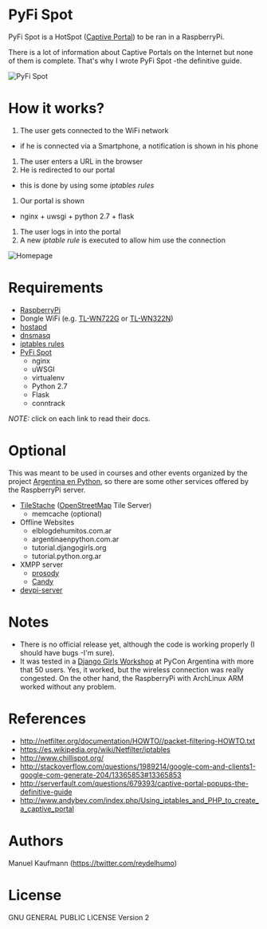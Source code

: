 # PyFi Spot

PyFi Spot is a HotSpot
([Captive Portal](https://en.wikipedia.org/wiki/Captive_portal)) to be
ran in a RaspberryPi.

There is a lot of information about Captive Portals on the Internet
but none of them is complete. That's why I wrote PyFi Spot -the
definitive guide.

![PyFi Spot](https://raw.githubusercontent.com/humitos/pyfispot/master/pyfispot_logo.png)

# How it works?

1. The user gets connected to the WiFi network
 * if he is connected via a Smartphone, a notification is shown in his
   phone
1. The user enters a URL in the browser
1. He is redirected to our portal
 * this is done by using some *iptables rules*
1. Our portal is shown
 * nginx + uwsgi + python 2.7 + flask
1. The user logs in into the portal
1. A new *iptable rule* is executed to allow him use the connection

![Homepage](https://raw.githubusercontent.com/humitos/pyfispot/master/docs/images/homepage.png)

# Requirements

* [RaspberryPi](https://github.com/humitos/pyfispot/blob/master/docs/raspberrypi.md)
* Dongle WiFi
  (e.g. [TL-WN722G](http://www.tp-link.com/en/products/details/cat-11_TL-WN722N.html)
  or
  [TL-WN322N](http://www.tp-link.com/ve/products/details/?model=TL-WN322G))
* [hostapd](https://github.com/humitos/pyfispot/blob/master/docs/hostapd.md)
* [dnsmasq](https://github.com/humitos/pyfispot/blob/master/docs/dnsmasq.md)
* [iptables rules](https://github.com/humitos/pyfispot/blob/master/docs/iptables.md)
* [PyFi Spot](https://github.com/humitos/pyfispot/blob/master/docs/pyfispot.md)
  * nginx
  * uWSGI
  * virtualenv
  * Python 2.7
  * Flask
  * conntrack

*NOTE:* click on each link to read their docs.

# Optional

This was meant to be used in courses and other events organized by the
project [Argentina en Python](http://argentinaenpython.com.ar/), so
there are some other services offered by the RaspberryPi server.

* [TileStache](https://github.com/humitos/pyfispot/blob/master/docs/tilestache.md) ([OpenStreetMap](http://osm.org/) Tile Server)
  * memcache (optional)
* Offline Websites
  * elblogdehumitos.com.ar
  * argentinaenpython.com.ar
  * tutorial.djangogirls.org
  * tutorial.python.org.ar
* XMPP server
  * [prosody](http://prosody.im/)
  * [Candy](http://candy-chat.github.io/candy/)
* [devpi-server](https://github.com/humitos/pyfispot/blob/master/docs/devpi-server.md)

# Notes

* There is no official release yet, although the code is working properly (I should have bugs -I'm sure).
* It was tested in a
  [Django Girls Workshop](http://argentinaenpython.com.ar/galeria/django-girls-mendoza/)
  at PyCon Argentina with more that 50 users. Yes, it worked, but the
  wireless connection was really congested. On the other hand, the
  RaspberryPi with ArchLinux ARM worked without any problem.

# References

* http://netfilter.org/documentation/HOWTO//packet-filtering-HOWTO.txt
* https://es.wikipedia.org/wiki/Netfilter/iptables
* http://www.chillispot.org/
* http://stackoverflow.com/questions/1989214/google-com-and-clients1-google-com-generate-204/13365853#13365853
* http://serverfault.com/questions/679393/captive-portal-popups-the-definitive-guide
* http://www.andybev.com/index.php/Using_iptables_and_PHP_to_create_a_captive_portal

# Authors

Manuel Kaufmann (https://twitter.com/reydelhumo)

# License

GNU GENERAL PUBLIC LICENSE Version 2
